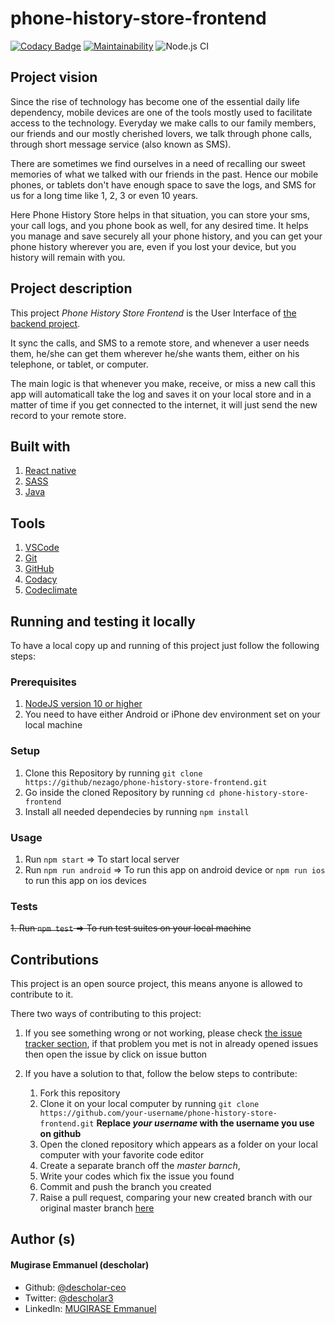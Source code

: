# phone-history-store-frontend
[![Codacy Badge](https://api.codacy.com/project/badge/Grade/e1c7c0497f5a487d90610ab41e9db55f)](https://app.codacy.com/gh/nezago/phone-history-store-frontend?utm_source=github.com&utm_medium=referral&utm_content=nezago/phone-history-store-frontend&utm_campaign=Badge_Grade_Dashboard)  [![Maintainability](https://api.codeclimate.com/v1/badges/e5ff93644af293ab0e46/maintainability)](https://codeclimate.com/github/nezago/phone-history-store-frontend/maintainability)  ![Node.js CI](https://github.com/nezago/phone-history-store-frontend/workflows/Node.js%20CI/badge.svg)

## Project vision
Since the rise of technology has become one of the essential daily life dependency, mobile devices are one of the tools mostly used to facilitate access to the technology. Everyday we make calls to our family members, our friends and our mostly cherished lovers, we talk through phone calls, through short message service (also known as SMS).

There are sometimes we find ourselves in a need of recalling our sweet memories of what we talked with our friends in the past. Hence our mobile phones, or tablets don't have enough space to save the logs, and SMS for us for a long time like 1, 2, 3 or even 10 years.

Here Phone History Store helps in that situation, you can store your sms, your call logs, and you phone book as well, for any desired time. It helps you manage and save securely all your phone history, and you can get your phone history wherever you are, even if you lost your device, but you history will remain with you.

## Project description
This project *Phone History Store Frontend* is the User Interface of [the backend project](https://github.com/nezago/phone-history-store-backend).

It sync the calls, and SMS to a remote store, and whenever a user needs them, he/she can get them wherever he/she wants them, either on his telephone, or tablet, or computer.

The main logic is that whenever you make, receive, or miss a new call this app will automaticall take the log and saves it on your local store and in a matter of time if you get connected to the internet, it will just send the new record to your remote store. 

## Built with
1.  [React native](https://reactnative.dev/)
1.  [SASS](https://sass-lang.com/)
1.  [Java](https://www.java.com/en/)

## Tools
1.  [VSCode](https://code.visualstudio.com/)
1.  [Git](https://git-scm.com/)
1.  [GitHub](https://www.github.com/)
1.  [Codacy](https://www.codacy.com/)
1.  [Codeclimate](https://codeclimate.com/)

## Running and testing it locally
To have a local copy up and running of this project just follow the following steps:

### Prerequisites
1.  [NodeJS version 10 or higher](https://nodejs.org/en/)
1.  You need to have either Android or iPhone dev environment set on your local machine

### Setup
1.  Clone this Repository by running `git clone https://github/nezago/phone-history-store-frontend.git`
1.  Go inside the cloned Repository by running `cd phone-history-store-frontend`
1.  Install all needed dependecies by running `npm install`

### Usage
1.  Run `npm start` => To start local server
1.  Run `npm run android` => To run this app on android device or `npm run ios` to run this app on ios devices

### Tests
~~1.    Run `npm test` => To run test suites on your local machine~~

## Contributions
This project is an open source project, this means anyone is allowed to contribute to it.

There two ways of contributing to this project:

1.  If you see something wrong or not working, please check [the issue tracker section](https://github.com/nezago/phone-history-store-frontend/issues), if that problem you met is not in already opened issues then open the issue by click on issue button

1.  If you have a solution to that, follow the below steps to contribute:
    1.  Fork this repository
    1.  Clone it on your local computer by running `git clone https://github.com/your-username/phone-history-store-frontend.git` __Replace *your username* with the username you use on github__
    1.  Open the cloned repository which appears as a folder on your local computer with your favorite code editor
    1.  Create a separate branch off the *master barnch*,
    1.  Write your codes which fix the issue you found
    1.  Commit and push the branch you created
    1.  Raise a pull request, comparing your new created branch with our original master branch [here](https://github.com/nezago/phone-history-store-frontend)

## Author (s)
#### Mugirase Emmanuel (descholar)
* Github: [@descholar-ceo](https://github.com/descholar-ceo)
* Twitter: [@descholar3](https://twitter.com/descholar3)
* LinkedIn: [MUGIRASE Emmanuel](linkedin.com/in/mugirase-emmanuel-a90b49143)
